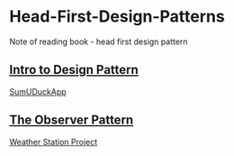 # Head-First-Design-Patterns
Note of reading book - head first design pattern


## [Intro to Design Pattern](./ch1/ch1.md)

[SumUDuckApp](./ch1/SimUDuckApp.java)

## [The Observer Pattern](./ch2/ch2.md)

[Weather Station Project](./ch2/WeatherStationProject.java)